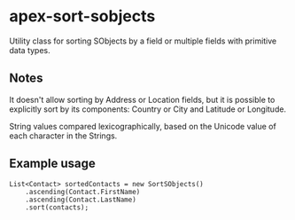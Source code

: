 apex-sort-sobjects
=================

Utility class for sorting SObjects by a field or multiple fields with primitive data types.

Notes
-----

It doesn't allow sorting by Address or Location fields, but it is possible to explicitly sort by its components: Country or City and Latitude or Longitude.

String values compared lexicographically, based on the Unicode value of each character in the Strings.

Example usage
-------------

```apex
List<Contact> sortedContacts = new SortSObjects() 
    .ascending(Contact.FirstName)
    .ascending(Contact.LastName)
    .sort(contacts);
```